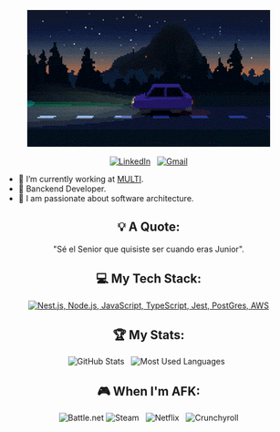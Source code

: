 <div align="center">

[![Hello World, I'm Yesfer!](header_Yesfer.gif)](https://github.com/yesferfuetes)

[![LinkedIn](https://skillicons.dev/icons?i=linkedin)](https://www.linkedin.com/in/yesfer-fuentes) &nbsp;
[![Gmail](https://skillicons.dev/icons?i=gmail)](mailto:yesfer.bany@gmail.com?subject=Hello%20Yesfer,%20From%20Github)

</div>

- 🔭 I’m currently working at [MULTI](https://www.linkedin.com/company/multigrouplideracero/mycompany/).
- 🚀 Banckend Developer.
- 🌱 I am passionate about software architecture.

<div align="center">

## 💡 A Quote:

"Sé el Senior que quisiste ser cuando eras Junior".


## 💻 My Tech Stack:

[![Nest.js, Node.js, JavaScript, TypeScript, Jest, PostGres, AWS](https://skillicons.dev/icons?i=nestjs,nodejs,js,ts,jest,postgres,aws)](https://skillicons.dev)


## 🏆 My Stats:

<p>
    <img height=175 alt="GitHub Stats" src="https://github-readme-stats.vercel.app/api?username=yesferfuetes&show_icons=true&count_private=true&theme=dark" />&nbsp;&nbsp;
    <img height=175 alt="Most Used Languages" src="https://github-readme-stats.vercel.app/api/top-langs/?username=kshyun28&layout=compact&theme=dark" />&nbsp;&nbsp;
</p>


## 🎮 When I'm AFK:

![Battle.net](https://img.shields.io/badge/battle.net-%2300AEFF.svg?style=for-the-badge&logo=battle.net&logoColor=white)
![Steam](https://img.shields.io/badge/steam-%23000000.svg?style=for-the-badge&logo=steam&logoColor=white) &nbsp;
![Netflix](https://img.shields.io/badge/Netflix-E50914?style=for-the-badge&logo=netflix&logoColor=white) &nbsp;
![Crunchyroll](https://img.shields.io/badge/Crunchyroll-F47521?style=for-the-badge&logo=crunchyroll&logoColor=white)

</div>

